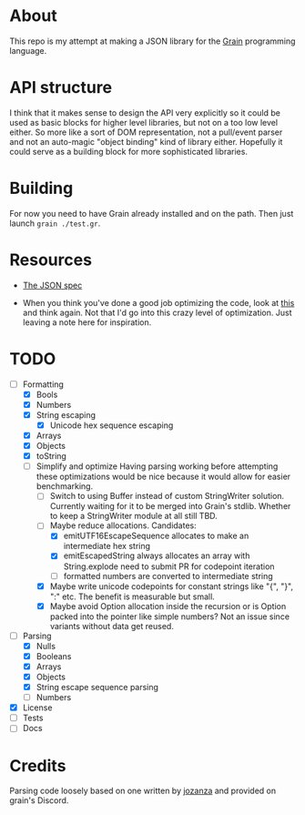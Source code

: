 # About
This repo is my attempt at making a JSON library for the [Grain](https://grain-lang.org) programming language.

# API structure
I think that it makes sense to design the API very explicitly so it could be used as basic blocks for higher level libraries, but not on a too low level either. So more like a sort of DOM representation, not a pull/event parser and not an auto-magic "object binding" kind of library either. Hopefully it could serve as a building block for more sophisticated libraries.

# Building
For now you need to have Grain already installed and on the path. Then just launch `grain ./test.gr`.

# Resources
- [The JSON spec](https://www.ecma-international.org/publications-and-standards/standards/ecma-404/)

- When you think you've done a good job optimizing the code, look at [this](https://www.infoq.com/presentations/simdjson-parser/) and think again. Not that I'd go into this crazy level of optimization. Just leaving a note here for inspiration.

# TODO
- [ ] Formatting
	- [x] Bools
	- [x] Numbers
	- [x] String escaping
		- [x] Unicode hex sequence escaping
	- [x] Arrays
	- [x] Objects
	- [x] toString
	- [ ] Simplify and optimize
		Having parsing working before attempting these optimizations would be nice
		because it would allow for easier benchmarking.
		- [ ] Switch to using Buffer instead of custom StringWriter solution.
		    Currently waiting for it to be merged into Grain's stdlib.
			Whether to keep a StringWriter module at all still TBD.
		- [ ] Maybe reduce allocations.
			Candidates:
			- [x] emitUTF16EscapeSequence allocates to make an intermediate hex string
			- [x] emitEscapedString always allocates an array with String.explode
				need to submit PR for codepoint iteration
			- [ ] formatted numbers are converted to intermediate string
		- [x] Maybe write unicode codepoints for constant strings like "{", "}", ":" etc.
		    The benefit is measurable but small.
		- [x] Maybe avoid Option allocation inside the recursion
			or is Option packed into the pointer like simple numbers?
			Not an issue since variants without data get reused.
- [ ] Parsing
	- [x] Nulls
	- [x] Booleans
	- [x] Arrays
	- [x] Objects
	- [x] String escape sequence parsing
	- [ ] Numbers
- [x] License
- [ ] Tests
- [ ] Docs

# Credits
Parsing code loosely based on one written by [jozanza](https://github.com/jozanza) and provided on grain's Discord.
